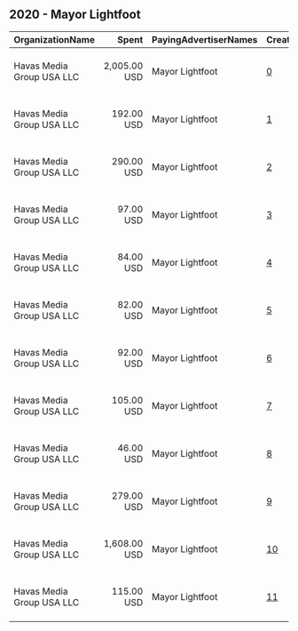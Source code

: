 ## 2020 - Mayor Lightfoot 
|OrganizationName|Spent|PayingAdvertiserNames|CreativeUrls|Impressions|Genders|AgeBrackets|CountryCodes|BillingAddresses|CandidateBallotInformation|
|:---|---:|:---|:---|---:|:---|:---|:---|:---|:---|
|Havas Media Group USA LLC|2,005.00 USD|Mayor Lightfoot|[0](https://www.snap.com/political-ads/asset/cc6e2195b7237d423f465ad33163c8fcb31afab57ec85b1444e1d681376d56dc?mediaType=mp4)|1,108,569||18+|united states|"200 HUDSON STREET,New York,10013-1807,US"||
|Havas Media Group USA LLC|192.00 USD|Mayor Lightfoot|[1](https://www.snap.com/political-ads/asset/9d848e2d336e2b568613f4df4ff86c3d209a2fdf76b1cae9f9d2022d8ef952d3?mediaType=mp4)|77,588||18+|united states|"200 HUDSON STREET,New York,10013-1807,US"||
|Havas Media Group USA LLC|290.00 USD|Mayor Lightfoot|[2](https://www.snap.com/political-ads/asset/cdbfab9f01fe76b40ad49d5788a1597a7d1832a80979477ffcd77ae2a8599062?mediaType=mp4)|136,892||18+|united states|"200 HUDSON STREET,New York,10013-1807,US"||
|Havas Media Group USA LLC|97.00 USD|Mayor Lightfoot|[3](https://www.snap.com/political-ads/asset/de1a755d7d756d4434203d2cdcf0f80b39a90126e7fd6e3fbe5529f40b7ef2d3?mediaType=mp4)|42,158||18+|united states|"200 HUDSON STREET,New York,10013-1807,US"||
|Havas Media Group USA LLC|84.00 USD|Mayor Lightfoot|[4](https://www.snap.com/political-ads/asset/bb8207ab1d524cb8e2008bea1e5e977e48b2b72cd43a5535d2f008484bcd2ea5?mediaType=mp4)|36,662||18+|united states|"200 HUDSON STREET,New York,10013-1807,US"||
|Havas Media Group USA LLC|82.00 USD|Mayor Lightfoot|[5](https://www.snap.com/political-ads/asset/a763d94202d8f0bab29f3c3085058a9a27183fee8f555dd1aef6427df71bf665?mediaType=mp4)|41,655||18+|united states|"200 HUDSON STREET,New York,10013-1807,US"||
|Havas Media Group USA LLC|92.00 USD|Mayor Lightfoot|[6](https://www.snap.com/political-ads/asset/307f15c8fe5dd31d58beeb80656e12c98df0269a7078d0dfa0a30c01975a41bb?mediaType=mp4)|34,575||18+|united states|"200 HUDSON STREET,New York,10013-1807,US"||
|Havas Media Group USA LLC|105.00 USD|Mayor Lightfoot|[7](https://www.snap.com/political-ads/asset/316682ff137a5e33576caabbc1d58f7c8d1eac9f21b1f63531e8ac8c7df5fdc8?mediaType=mp4)|52,281||18+|united states|"200 HUDSON STREET,New York,10013-1807,US"||
|Havas Media Group USA LLC|46.00 USD|Mayor Lightfoot|[8](https://www.snap.com/political-ads/asset/18e990da83333a3bdb8b7e2a2da3ca7c8eabacd808000a04a9eaccc5e1cabe3e?mediaType=mp4)|22,982||18+|united states|"200 HUDSON STREET,New York,10013-1807,US"||
|Havas Media Group USA LLC|279.00 USD|Mayor Lightfoot|[9](https://www.snap.com/political-ads/asset/af4795f149a5e5edd59ff819b273ae8f77ee8297fb031eaecd07c538b4304a8f?mediaType=mp4)|126,547||18+|united states|"200 HUDSON STREET,New York,10013-1807,US"||
|Havas Media Group USA LLC|1,608.00 USD|Mayor Lightfoot|[10](https://www.snap.com/political-ads/asset/2768043e540e19b66471f42c1b8810e255cb24e0a11a458b73914be07e17ae84?mediaType=mp4)|781,568||18+|united states|"200 HUDSON STREET,New York,10013-1807,US"||
|Havas Media Group USA LLC|115.00 USD|Mayor Lightfoot|[11](https://www.snap.com/political-ads/asset/ca87b04ec61c7fe0bef926190925528b8f44e9bfc4d58e6463b9f2eed6ff17ca?mediaType=mp4)|58,360||18+|united states|"200 HUDSON STREET,New York,10013-1807,US"||
